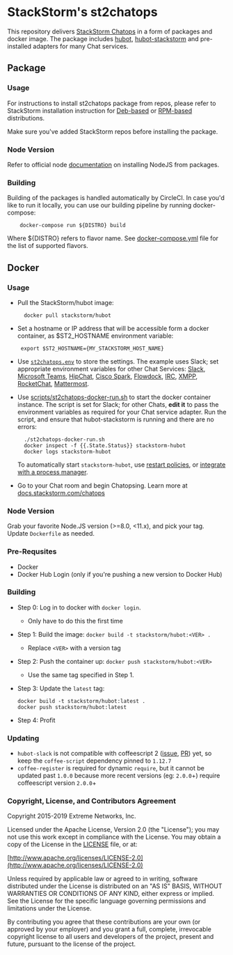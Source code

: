 # StackStorm's st2chatops

This repository delivers [StackStorm Chatops](https://docs.stackstorm.com/chatops) in a form of packages and docker image. The package includes [hubot](https://hubot.github.com/), [hubot-stackstorm](https://github.com/StackStorm/hubot-stackstorm)
and pre-installed adapters for many Chat services.

## Package

### Usage

For instructions to install st2chatops package from repos, please refer to StackStorm installation instruction for [Deb-based](https://docs.stackstorm.com/install/deb.html#setup-chatops) or [RPM-based](https://docs.stackstorm.com/install/rhel7.html#setup-chatops) distributions.

Make sure you've added StackStorm repos before installing the package.

### Node Version

Refer to official node [documentation](https://nodejs.org/en/download/package-manager/) on installing NodeJS from packages.

### Building

Building of the packages is handled automatically by CircleCI. In case you'd like to run it locally, you can use our building pipeline by running docker-compose:

        docker-compose run ${DISTRO} build

Where ${DISTRO} refers to flavor name. See [docker-compose.yml](docker-compose.yml) file for the list of supported flavors.

## Docker

### Usage

* Pull the StackStorm/hubot image:

        docker pull stackstorm/hubot

* Set a hostname or IP address that will be accessible form a docker container,
  as $ST2_HOSTNAME environment variable:

       export $ST2_HOSTNAME={MY_STACKSTORM_HOST_NAME}

* Use [`st2chatops.env`](st2chatops.env) to store the settings. The example uses Slack; set appropriate environment variables for other Chat Services:
[Slack](https://github.com/slackhq/hubot-slack),
[Microsoft Teams](https://github.com/Microsoft/BotFramework-Hubot),
[HipChat](https://github.com/hipchat/hubot-hipchat),
[Cisco Spark](https://github.com/tonybaloney/hubot-spark),
[Flowdock](https://github.com/flowdock/hubot-flowdock),
[IRC](https://github.com/nandub/hubot-irc),
[XMPP](https://github.com/markstory/hubot-xmpp),
[RocketChat](https://www.github.com/RocketChat/hubot-rocketchat),
[Mattermost](https://github.com/loafoe/hubot-matteruser).


* Use [scripts/st2chatops-docker-run.sh](scripts/st2chatops-docker-run.sh) to start the docker container instance.
The script is set for Slack; for other Chats, **edit it** to pass the environment variables as required for your Chat service adapter.
Run the script, and ensure that hubot-stackstorm is running and there are no errors:

        ./st2chatops-docker-run.sh
        docker inspect -f {{.State.Status}} stackstorm-hubot
        docker logs stackstorm-hubot

  To automatically start `stackstorm-hubot`, use [restart policies](https://docs.docker.com/engine/reference/run/#restart-policies-restart>),
  or [integrate with a process manager](https://docs.docker.com/engine/admin/host_integration).

* Go to your Chat room and begin Chatopsing. Learn more at [docs.stackstorm.com/chatops](https://docs.stackstorm.com/chatops)

### Node Version

Grab your favorite Node.JS version (>=8.0, <11.x), and pick your tag. Update `Dockerfile` as needed.

### Pre-Requsites

* Docker
* Docker Hub Login (only if you're pushing a new version to Docker Hub)

### Building

* Step 0: Log in to docker with `docker login`.
  * Only have to do this the first time
* Step 1: Build the image: `docker build -t stackstorm/hubot:<VER> .`
  * Replace `<VER>` with a version tag
* Step 2: Push the container up: `docker push stackstorm/hubot:<VER>`
  * Use the same tag specified in Step 1.
* Step 3: Update the `latest` tag:

  ```
  docker build -t stackstorm/hubot:latest .
  docker push stackstorm/hubot:latest
  ```

* Step 4: Profit

### Updating

* `hubot-slack` is not compatible with coffeescript 2 ([issue](https://github.com/slackapi/hubot-slack/issues/526), [PR](https://github.com/slackapi/hubot-slack/pull/528)) yet, so keep the `coffee-script` dependency pinned to `1.12.7`
* `coffee-register` is required for dynamic `require`, but it cannot be updated past `1.0.0` because more recent versions (eg: `2.0.0`+) require coffeescript version `2.0.0`+

### Copyright, License, and Contributors Agreement

Copyright 2015-2019 Extreme Networks, Inc.

Licensed under the Apache License, Version 2.0 (the "License"); you may not use this work except in compliance with the License. You may obtain a copy of the License in the [LICENSE](LICENSE) file, or at:

[http://www.apache.org/licenses/LICENSE-2.0](http://www.apache.org/licenses/LICENSE-2.0)

Unless required by applicable law or agreed to in writing, software distributed under the License is distributed on an "AS IS" BASIS, WITHOUT WARRANTIES OR CONDITIONS OF ANY KIND, either express or implied. See the License for the specific language governing permissions and limitations under the License.

By contributing you agree that these contributions are your own (or approved by your employer) and you grant a full, complete, irrevocable copyright license to all users and developers of the project, present and future, pursuant to the license of the project.

